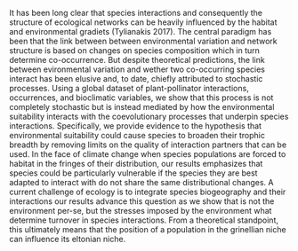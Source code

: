 It has been long clear that species interactions and consequently the structure of ecological networks can be heavily influenced by the habitat and environmental gradiets (Tylianakis 2017). 
The central paradigm has been that the link between between environmental variation and network structure is based on changes on species composition which in turn determine co-occurrence.
But despite theoretical predictions, the link between evironmental variation and wether two co-occurring species interact has been elusive and, to date, chiefly attributed to stochastic processes. 
Using a global dataset of plant-pollinator interactions, occurrences, and bioclimatic variables, we show that this process is not completely stochastic but is instead mediated by how the environmental suitability interacts with the coevolutionary processes that underpin species interactions. 
Specifically, we provide evidence to the hypothesis that environmental suitability could cause species to broaden their trophic breadth by removing limits on the quality of interaction partners that can be used. 
In the face of climate change when species populations are forced to habitat in the fringes of their distribution, our results emphasizes that species could be particularly vulnerable if the species they are best adapted to interact with do not share the same distributional changes. 
A current challenge of ecology is to integrate species biogeography and their interactions our results advance this question as we show that is not the environment per-se, but the stresses imposed by the environment what determine turnover in species interactions. 
From a theoretical standpoint, this ultimately means that the position of a population in the grinellian niche can influence its eltonian niche. 
